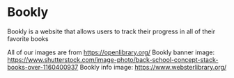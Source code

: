 # Bookly

Bookly is a website that allows users to track their progress in all of their favorite books

All of our images are from https://openlibrary.org/
Bookly banner image: https://www.shutterstock.com/image-photo/back-school-concept-stack-books-over-1160400937
Bookly info image: https://www.websterlibrary.org/